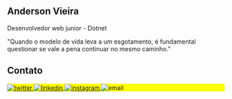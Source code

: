 <h2 align="left">Anderson Vieira</h2>

Desenvolvedor web junior - Dotnet

"Quando o modelo de vida leva a um esgotamento, é fundamental questionar se vale a pena continuar no mesmo caminho."

## Contato

<p align="left" style="background:yellow">

<a href="https://twitter.com/anderso01951891" target="_blank">
  <img align="center" src="https://img.shields.io/badge/-undersin-05122A?style=flat&logo=twitter" alt="twitter"/>  
</a>
<a href="https://linkedin.com/in/anderson-v-nascimento/" target="_blank">
  <img align="center" src="https://img.shields.io/badge/-anderson-05122A?style=flat&logo=linkedin" alt="linkedin"/>
</a>
<a href="https://instagram.com/_undersin" target="_blank">
 <img align="center" src="https://img.shields.io/badge/-@undersin-05122A?style=flat&logo=instagram" alt="instagram"/>
</a>
<a target="_blank">
 <img align="center" src="https://img.shields.io/badge/-under-sin@outlook.com-05122A?style=flat&logo=outlook" alt="email"/>
</a>

</p>
